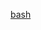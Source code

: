 [bash](https://raw.githubusercontent.com/azohra/strapped/master/straps/bash/latest/README.md ':include')
